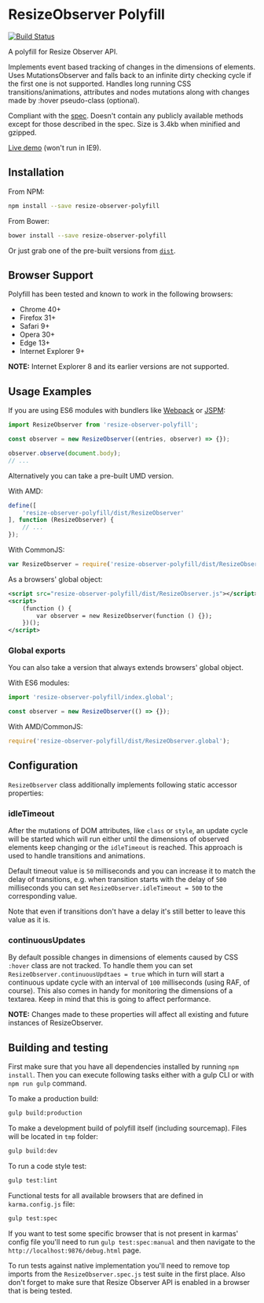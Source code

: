 ResizeObserver Polyfill
=============

[![Build Status][travis-image]][travis-url]


A polyfill for Resize Observer API.

Implements event based tracking of changes in the dimensions of elements. Uses MutationsObserver and falls back to an infinite dirty checking cycle if the first one is not supported. Handles long running CSS transitions/animations, attributes and nodes mutations along with changes made by :hover pseudo-class (optional).

Compliant with the [spec](http://rawgit.com/WICG/ResizeObserver/master/index.html). Doesn't contain any publicly available methods except for those described in the spec. Size is 3.4kb when minified and gzipped.

[Live demo](http://que-etc.github.io/resize-observer-polyfill) (won't run in IE9).

## Installation

From NPM:

```sh
npm install --save resize-observer-polyfill
```

From Bower:

```sh
bower install --save resize-observer-polyfill
```

Or just grab one of the pre-built versions from [`dist`](https://github.com/que-etc/resize-observer-polyfill/tree/master/dist).

## Browser Support

Polyfill has been tested and known to work in the following browsers:

* Chrome 40+
* Firefox 31+
* Safari 9+
* Opera 30+
* Edge 13+
* Internet Explorer 9+

**NOTE:** Internet Explorer 8 and its earlier versions are not supported.

## Usage Examples

If you are using ES6 modules with bundlers like [Webpack](https://webpack.github.io/) or [JSPM](http://jspm.io/):

```javascript
import ResizeObserver from 'resize-observer-polyfill';

const observer = new ResizeObserver((entries, observer) => {});

observer.observe(document.body);
// ...
```

Alternatively you can take a pre-built UMD version.

With AMD:

```javascript
define([
    'resize-observer-polyfill/dist/ResizeObserver'
], function (ResizeObserver) {
    // ...
});
```

With CommonJS:

```javascript
var ResizeObserver = require('resize-observer-polyfill/dist/ResizeObserver');
```

As a browsers' global object:

```xml
<script src="resize-observer-polyfill/dist/ResizeObserver.js"></script>
<script>
    (function () {
        var observer = new ResizeObserver(function () {});
    })();
</script>
```
### Global exports

You can also take a version that always extends browsers' global object.

With ES6 modules:

```javascript
import 'resize-observer-polyfill/index.global';

const observer = new ResizeObserver(() => {});
```

With AMD/CommonJS:

```javascript
require('resize-observer-polyfill/dist/ResizeObserver.global');
```

## Configuration

`ResizeObserver` class additionally implements following static accessor properties:

### idleTimeout

After the mutations of DOM attributes, like `class` or `style`, an update cycle will be started which will run either until the dimensions of observed elements keep changing or the `idleTimeout` is reached. This approach is used to handle transitions and animations.

Default timeout value is `50` milliseconds and you can increase it to match the delay of transitions, e.g. when transition starts with the delay of `500` milliseconds you can set `ResizeObserver.idleTimeout = 500` to the corresponding value.

Note that even if transitions don't have a delay it's still better to leave this value as it is.

### continuousUpdates

By default possible changes in dimensions of elements caused by CSS `:hover` class are not tracked. To handle them you can set `ResizeObserver.continuousUpdtaes = true` which in turn will start a continuous update cycle with an interval of `100` milliseconds (using RAF, of course). This also comes in handy for monitoring the dimensions of a textarea. Keep in mind that this is going to affect performance.

**NOTE:** Changes made to these properties will affect all existing and future instances of ResizeObserver.

## Building and testing

First make sure that you have all dependencies installed by running `npm install`. Then you can execute following tasks either with a gulp CLI or with `npm run gulp` command.

To make a production build:

```sh
gulp build:production
```

To make a development build of polyfill itself (including sourcemap).
Files will be located in `tmp` folder:

```sh
gulp build:dev
```

To run a code style test:
```sh
gulp test:lint
```

Functional tests for all available browsers that are
defined in `karma.config.js` file:

```sh
gulp test:spec
```

If you want to test some specific browser that is not present in karmas' config file you'll need
to run `gulp test:spec:manual` and then navigate to the `http://localhost:9876/debug.html` page.

To run tests against native implementation you'll need to remove top imports from the `ResizeObserver.spec.js` test suite in the first place.
Also don't forget to make sure that Resize Observer API is enabled in a browser that is being tested.

[travis-image]: https://travis-ci.org/que-etc/resize-observer-polyfill.svg?branch=master
[travis-url]: https://travis-ci.org/que-etc/resize-observer-polyfill

